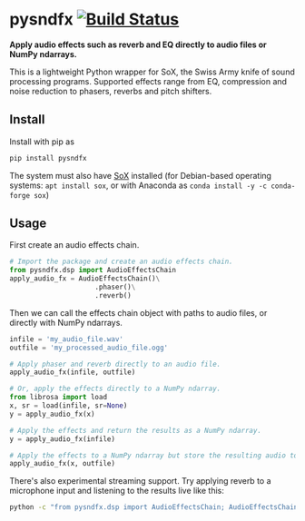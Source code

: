 # pysndfx [![Build Status](https://travis-ci.com/carlthome/python-audio-effects.svg?token=qQ1KCZyDBme5XxMwuNVj&branch=master)](https://travis-ci.com/carlthome/python-audio-effects)
**Apply audio effects such as reverb and EQ directly to audio files or NumPy ndarrays.**

This is a lightweight Python wrapper for SoX, the Swiss Army knife of sound processing programs. Supported effects range from EQ, compression and noise reduction to phasers, reverbs and pitch shifters.

## Install
Install with pip as
```sh
pip install pysndfx
```
The system must also have [SoX](http://sox.sourceforge.net/) installed (for Debian-based operating systems: `apt install sox`, or with Anaconda as `conda install -y -c conda-forge sox`)

## Usage
First create an audio effects chain.
```python
# Import the package and create an audio effects chain.
from pysndfx.dsp import AudioEffectsChain
apply_audio_fx = AudioEffectsChain()\
                     .phaser()\
                     .reverb()
```
Then we can call the effects chain object with paths to audio files, or directly with NumPy ndarrays.
```python
infile = 'my_audio_file.wav'
outfile = 'my_processed_audio_file.ogg'

# Apply phaser and reverb directly to an audio file.
apply_audio_fx(infile, outfile)

# Or, apply the effects directly to a NumPy ndarray.
from librosa import load
x, sr = load(infile, sr=None)
y = apply_audio_fx(x)

# Apply the effects and return the results as a NumPy ndarray.
y = apply_audio_fx(infile)

# Apply the effects to a NumPy ndarray but store the resulting audio to disk.
apply_audio_fx(x, outfile)
```
There's also experimental streaming support. Try applying reverb to a microphone input and listening to the results live like this:
```sh
python -c "from pysndfx.dsp import AudioEffectsChain; AudioEffectsChain().reverb()(None, None)"
```
